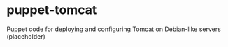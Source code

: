 puppet-tomcat
=============

Puppet code for deploying and configuring Tomcat on Debian-like servers (placeholder)